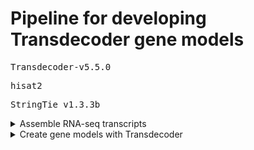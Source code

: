 # Pipeline for developing Transdecoder gene models

<pre>Transdecoder-v5.5.0</pre>
<pre>hisat2</pre>
<pre>StringTie v1.3.3b</pre>

<details><summary>Assemble RNA-seq transcripts</summary>
### Example hisat2 command
<pre>hisat2 --rna-strandness FR --no-discordant --no-mixed --dta -x HISAT2_INDEXES/polishedMaskedAssembly.fastsa -1 cascadeRNASeq_R1.fastq -2 cascadeRNASeq_R2.fastq -S alignedRNASeq.sam</pre>

### Convert sam to bam file
<pre>samtools view alignedRNASeq.sam -bS -o alignedRNASeq.bam</pre>

### Sort bam file
<pre>samtools sort -m 4G alignedRNASeq.bam -o sorted_alignedRNASeq.bam</pre>

### Index sorted bam file
<pre>samtools index sorted_alignedRNASeq.bam sorted_alignedRNASeq.bam.bai</pre>

### Assemble transcripts with stringtie
<pre>stringtie sorted_alignedRNASeq.bam -j 2 -o assembledRNASeqTranscripts.gtf --fr -A assembledRNASeqTranscripts.tab</pre>

### Create stringtie_merged.gtf
<pre>stringtie --merge hopConeTranscriptAssemblies.txt -o stringtie_merged.gtf</pre>
<p>hopConeTranscriptAssemblies.txt contains list of transcript assemblies from leaf, meristem, stem, gland, and cone tissue from three developmental time points</p>
</details>

<details><summary>Create gene models with Transdecoder</summary>
### Create transcripts.gff3
<pre>TransDecoder-v5.5.0/util/gtf_to_alignment_gff3.pl stringtie_merged.gtf > transcripts.gff3</pre>

### Create transcripts.fasta
<pre>TransDecoder-v5.5.0/util/gtf_genome_to_cdna_fasta.pl stringtie_merged.gtf combinedRepeatsDovetail.denovoLTRsOnly.singleScaffold.fasta > transcripts.fasta</pre>

### Get longest open reading frame with TransDecoder.LongOrfs
<pre>TransDecoder.LongOrfs -S -t transcripts.fasta -O longestORF</pre>

### Run hmmscan to get similarity to Pfam domains
<pre>hmmscan --cpu 16 --domtblout hopTranscripts.domtblout Pfam-A.hmm ../longestORF/longest_orfs.pep</pre>

### Run blastp to get similarity to UniProt plant genes
<pre>blastp -query ../longestORF/longest_orfs.pep -db uniprotPlants.fasta -outfmt 6 -evalue 1e-3 -num_threads 10 > hop_vs_uniprot.blastp.txt</pre>

### Run Transdecoder.Predict
<pre>TransDecoder.Predict -t transcripts.fasta --retain_pfam_hits hmmResults/hopTranscripts.domtblout --retain_blastp_hits blastpResults/hop_vs_uniprot.blastp.txt --output_dir longestORF</pre>

### Clean protein and CDS fasta file deflines
<pre>python scripts/cleanDefline.py transcripts.fasta.transdecoder.pep transcripts.fasta.transdecoder.cds</pre>

### Create transcripts.fasta.transdecoder.genomeCentric.gff3
<pre>TransDecoder-v5.5.0/util/cdna_alignment_orf_to_genome_orf.pl transcripts.fasta.transdecoder.gff3 transcripts.gff3 transcripts.fasta > transcripts.fasta.transdecoder.genomeCentric.gff3</pre>
</details>



